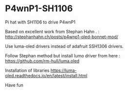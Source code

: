 # P4wnP1-SH1106
Pi hat with SH1106 to drive P4wnP1

Based on excellent work from Stephan Hahn . : http://stephanhahn.ch/posts/p4wnp1-oled-bonnet-mod/

Use luma-oled drivers instead of adafruit SSH1306 drivers.

Follow Stephan method but install lumo driver from here : https://github.com/rm-hull/luma.oled

Installation of libraries  https://luma-oled.readthedocs.io/en/latest/install.html

Have fun
